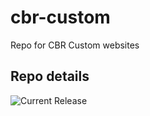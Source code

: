 # cbr-custom
Repo for CBR Custom websites 


## Repo details

![Current Release](https://img.shields.io/badge/release-v0.3.1-blue)

